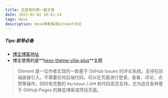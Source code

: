 ```yaml
---
title: 这是我的第一篇文章
date: 2021-02-02 10:41:14
tags: Hexo
description: Hexo博客集成Gitment评论
---
```

##### Tips:前导必备
- [博主博客地址](https://zhousiwei.gitee.io/)
- 博主使用的是**[hexo-theme-yilia-plus](https://github.com/JoeyBling/hexo-theme-yilia-plus)**主题

> Gitment 是一位作者实现的一款基于 GitHub Issues 的评论系统。支持在前端直接引入，不需要任何后端代码。可以在页面进行登录、查看、评论、点赞等操作，同时有完整的 `Markdown` / `GFM` 和代码高亮支持。尤为适合各种基于 GitHub Pages 的静态博客或项目页面。